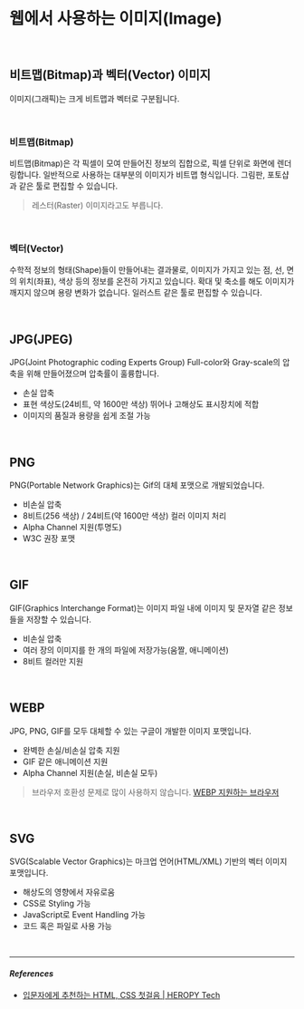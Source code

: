 # 웹에서 사용하는 이미지(Image)

<br />

## 비트맵(Bitmap)과 벡터(Vector) 이미지
이미지(그래픽)는 크게 비트맵과 벡터로 구분됩니다.

<br />

### 비트맵(Bitmap)
비트맵(Bitmap)은 각 픽셀이 모여 만들어진 정보의 집합으로, 픽셀 단위로 화면에 렌더링합니다. 일반적으로 사용하는 대부분의 이미지가 비트맵 형식입니다. 그림판, 포토샵과 같은 툴로 편집할 수 있습니다.
> 레스터(Raster) 이미지라고도 부릅니다.

<br />

### 벡터(Vector)
수학적 정보의 형태(Shape)들이 만들어내는 결과물로, 이미지가 가지고 있는 점, 선, 면의 위치(좌표), 색상 등의 정보를 온전히 가지고 있습니다.
확대 및 축소를 해도 이미지가 깨지지 않으며 용량 변화가 없습니다.
일러스트 같은 툴로 편집할 수 있습니다.

<br />

## JPG(JPEG)
JPG(Joint Photographic coding Experts Group) Full-color와 Gray-scale의 압축을 위해 만들어졌으며 압축률이 훌륭합니다.
- 손실 압축
- 표현 색상도(24비트, 약 1600만 색상) 뛰어나 고해상도 표시장치에 적합
- 이미지의 품질과 용량을 쉽게 조절 가능

<br />

## PNG
PNG(Portable Network Graphics)는 Gif의 대체 포맷으로 개발되었습니다.
- 비손실 압축
- 8비트(256 색상) / 24비트(약 1600만 색상) 컬러 이미지 처리
- Alpha Channel 지원(투명도)
- W3C 권장 포맷

<br />

## GIF
GIF(Graphics Interchange Format)는 이미지 파일 내에 이미지 및 문자열 같은 정보들을 저장할 수 있습니다.
- 비손실 압축
- 여러 장의 이미지를 한 개의 파일에 저장가능(움짤, 애니메이션)
- 8비트 컬러만 지원

<br />

## WEBP
JPG, PNG, GIF를 모두 대체할 수 있는 구글이 개발한 이미지 포맷입니다.
- 완벽한 손실/비손실 압축 지원
- GIF 같은 애니메이션 지원
- Alpha Channel 지원(손실, 비손실 모두)
> 브라우저 호환성 문제로 많이 사용하지 않습니다. [WEBP 지원하는 브라우저](https://caniuse.com/#feat=webp)

<br />

## SVG
SVG(Scalable Vector Graphics)는 마크업 언어(HTML/XML) 기반의 벡터 이미지 포맷입니다.
- 해상도의 영향에서 자유로움
- CSS로 Styling 가능
- JavaScript로 Event Handling 가능
- 코드 혹은 파일로 사용 가능

<br />

***
#### _References_
- [입문자에게 추천하는 HTML, CSS 첫걸음 | HEROPY Tech](https://heropy.blog/2019/04/24/html-css-starter/)